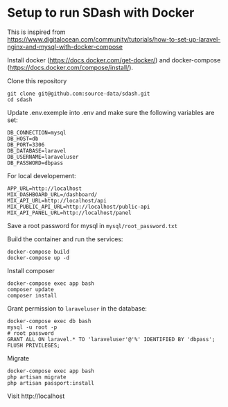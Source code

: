 # Setup to run SDash with Docker

This is inspired from https://www.digitalocean.com/community/tutorials/how-to-set-up-laravel-nginx-and-mysql-with-docker-compose

Install docker (https://docs.docker.com/get-docker/) and docker-compose (https://docs.docker.com/compose/install/).

Clone this repository

    git clone git@github.com:source-data/sdash.git
    cd sdash

Update .env.exemple into .env and make sure the following variables are set:

    DB_CONNECTION=mysql
    DB_HOST=db
    DB_PORT=3306
    DB_DATABASE=laravel
    DB_USERNAME=laraveluser
    DB_PASSWORD=dbpass

For local developement:

    APP_URL=http://localhost
    MIX_DASHBOARD_URL=/dashboard/
    MIX_API_URL=http://localhost/api
    MIX_PUBLIC_API_URL=http://localhost/public-api
    MIX_API_PANEL_URL=http://localhost/panel

Save a root password for mysql in `mysql/root_password.txt`

Build the container and run the services:

    docker-compose build
    docker-compose up -d

Install composer

    docker-compose exec app bash
    composer update
    composer install


Grant permission to `laraveluser` in the database:

    docker-compose exec db bash
    mysql -u root -p 
    # root password
    GRANT ALL ON laravel.* TO 'laraveluser'@'%' IDENTIFIED BY 'dbpass';
    FLUSH PRIVILEGES;

Migrate 

    docker-compose exec app bash
    php artisan migrate
    php artisan passport:install


Visit http://localhost